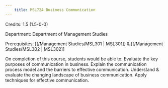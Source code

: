 ```yaml
---
    title: MSL724 Business Communication
---
```

Credits: 1.5 (1.5-0-0)

Department: Department of Management Studies

Prerequisites: [[/Management Studies/MSL301 | MSL301]] & [[/Management Studies/MSL302 | MSL302]]

On completion of this course, students would be able to: Evaluate the key purposes of communication in business. Explain the communication process model and the barriers to effective communication. Understand & evaluate the changing landscape of business communication. Apply techniques for effective communication.